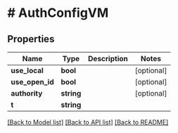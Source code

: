 # # AuthConfigVM

## Properties

Name | Type | Description | Notes
------------ | ------------- | ------------- | -------------
**use_local** | **bool** |  | [optional]
**use_open_id** | **bool** |  | [optional]
**authority** | **string** |  | [optional]
**t** | **string** |  |

[[Back to Model list]](../../README.md#models) [[Back to API list]](../../README.md#endpoints) [[Back to README]](../../README.md)
